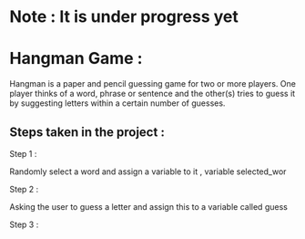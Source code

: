 # Note : It is under progress yet

# Hangman Game :

Hangman is a paper and pencil guessing game for two or more players. One player thinks of a word, phrase or sentence and the other(s) tries to guess it by suggesting letters within a certain number of guesses.


## Steps taken in the project :


Step 1 :

Randomly select a word and assign a variable to it , variable selected_wor

Step 2 :

Asking the user to guess a letter and assign this to a variable called guess

Step 3 :



